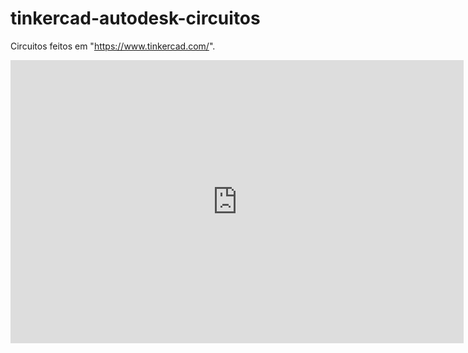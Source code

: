 # tinkercad-autodesk-circuitos
Circuitos feitos em "https://www.tinkercad.com/".

<iframe width="725" height="453" src="https://www.tinkercad.com/embed/1my0byOfsh4?editbtn=1" frameborder="0" marginwidth="0" marginheight="0" scrolling="no"></iframe>
